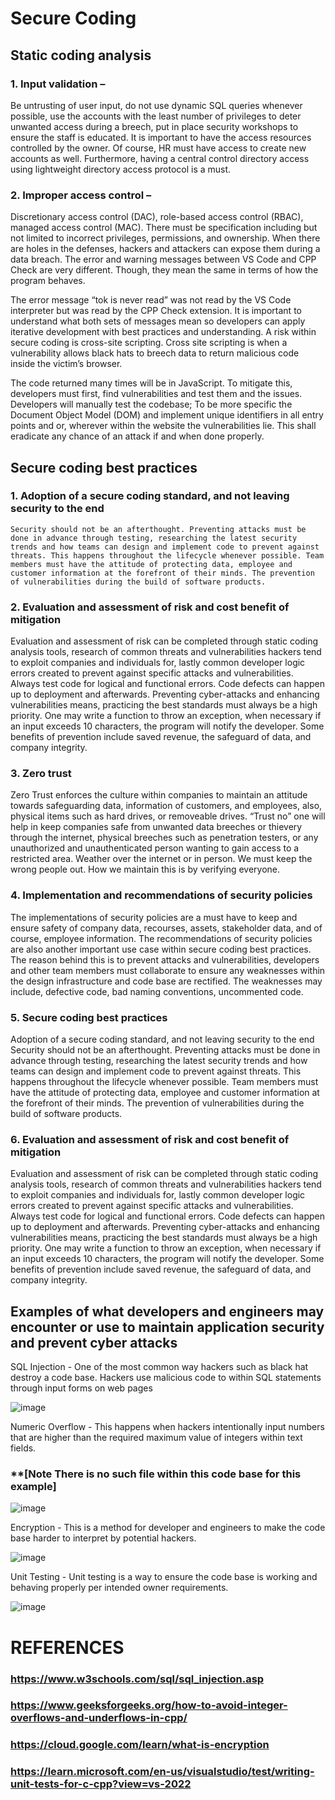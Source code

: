 # Secure Coding


## Static coding analysis
### 1.	Input validation –

Be untrusting of user input, do not use dynamic SQL queries whenever possible, use the accounts with the least number of privileges to deter unwanted access during a breech, put in place security workshops to ensure the staff is educated.
It is important to have the access resources controlled by the owner. Of course, HR must have access to create new accounts as well. Furthermore, having a central control directory access using lightweight directory access protocol is a must.

### 2.	Improper access control –
  
Discretionary access control (DAC), role-based access control (RBAC), managed access control (MAC). There must be specification including but not limited to incorrect privileges, permissions, and ownership. When there are holes in the defenses, hackers and attackers can expose them during a data breach. The error and warning messages between VS Code and CPP Check are very different. Though, they mean the same in terms of how the program behaves.
   
   The error message “tok is never read” was not read by the VS Code interpreter but was read by the CPP Check extension. It is important to understand what both sets of messages mean so developers can apply iterative development with best practices and understanding. A risk within secure coding is cross-site scripting. Cross site scripting is when a vulnerability allows black hats to breech data to return malicious code inside the victim’s browser. 
   
   The code returned many times will be in JavaScript. To mitigate this, developers must first, find vulnerabilities and test them and the issues. Developers will manually test the codebase; To be more specific the Document Object Model (DOM) and implement unique identifiers in all entry points and or, wherever within the website the vulnerabilities lie. This shall eradicate any chance of an attack if and when done properly. 


## Secure coding best practices

 ### 1. Adoption of a secure coding standard, and not leaving security to the end
 
	Security should not be an afterthought. Preventing attacks must be done in advance through testing, researching the latest security trends and how teams can design and implement code to prevent against threats. This happens throughout the lifecycle whenever possible. Team members must have the attitude of protecting data, employee and customer information at the forefront of their minds. The prevention of vulnerabilities during the build of software products. 

### 2. Evaluation and assessment of risk and cost benefit of mitigation
Evaluation and assessment of risk can be completed through static coding analysis tools, research of common threats and vulnerabilities hackers tend to exploit companies and individuals for, lastly common developer logic errors created to prevent against specific attacks and vulnerabilities. Always test code for logical and functional errors. Code defects can happen up to deployment and afterwards. Preventing cyber-attacks and enhancing vulnerabilities means, practicing the best standards must always be a high priority. One may write a function to throw an exception, when necessary if an input exceeds 10 characters, the program will notify the developer. Some benefits of prevention include saved revenue, the safeguard of data, and company integrity. 

### 3. Zero trust
Zero Trust enforces the culture within companies to maintain an attitude towards safeguarding data, information of customers, and employees, also, physical items such as hard drives, or removeable drives. “Trust no” one will help in keep companies safe from unwanted data breeches or thievery through the internet, physical breeches such as penetration testers, or any unauthorized and unauthenticated person wanting to gain access to a restricted area. Weather over the internet or in person. We must keep the wrong people out. How we maintain this is by verifying everyone. 

### 4. Implementation and recommendations of security policies
The implementations of security policies are a must have to keep and ensure safety of company data, recourses, assets, stakeholder data, and of course, employee information. The recommendations of security policies are also another important use case within secure coding best practices. The reason behind this is to prevent attacks and vulnerabilities, developers and other team members must collaborate to ensure any weaknesses within the design infrastructure and code base are rectified. The weaknesses may include, defective code, bad naming conventions, uncommented code.

### 5. Secure coding best practices
Adoption of a secure coding standard, and not leaving security to the end
	Security should not be an afterthought. Preventing attacks must be done in advance through testing, researching the latest security trends and how teams can design and implement code to prevent against threats. This happens throughout the lifecycle whenever possible. Team members must have the attitude of protecting data, employee and customer information at the forefront of their minds. The prevention of vulnerabilities during the build of software products. 

### 6. Evaluation and assessment of risk and cost benefit of mitigation
Evaluation and assessment of risk can be completed through static coding analysis tools, research of common threats and vulnerabilities hackers tend to exploit companies and individuals for, lastly common developer logic errors created to prevent against specific attacks and vulnerabilities. Always test code for logical and functional errors. Code defects can happen up to deployment and afterwards. Preventing cyber-attacks and enhancing vulnerabilities means, practicing the best standards must always be a high priority. One may write a function to throw an exception, when necessary if an input exceeds 10 characters, the program will notify the developer. Some benefits of prevention include saved revenue, the safeguard of data, and company integrity. 

## Examples of what developers and engineers may encounter or use to maintain application security and prevent cyber attacks

SQL Injection - One of the most common way hackers such as black hat destroy a code base. Hackers use malicious code to within SQL statements through input forms on web pages 

![image](https://github.com/user-attachments/assets/56cc96af-ed2c-436e-90a8-9d24dcb3911d)


Numeric Overflow  - This happens when hackers intentionally input numbers that are higher than the required maximum value of integers within text fields. 
### **[Note There is no such file within this code base for this example]

![image](https://github.com/user-attachments/assets/5fbf3e48-a105-4479-acb2-332b6710cba4)


Encryption - This is a method for developer and engineers to make the code base harder to interpret by potential hackers.

![image](https://github.com/user-attachments/assets/8da31de8-9dc7-4a97-8450-755d247e997c)


Unit Testing - Unit testing is a way to ensure the code base is working and behaving properly per intended owner requirements.

![image](https://github.com/user-attachments/assets/6e90fe7a-4216-4601-9051-bb207a854b8d)


# REFERENCES
### https://www.w3schools.com/sql/sql_injection.asp

### https://www.geeksforgeeks.org/how-to-avoid-integer-overflows-and-underflows-in-cpp/

### https://cloud.google.com/learn/what-is-encryption

### https://learn.microsoft.com/en-us/visualstudio/test/writing-unit-tests-for-c-cpp?view=vs-2022



